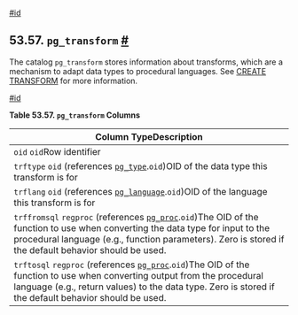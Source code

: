 [#id](#CATALOG-PG-TRANSFORM)

## 53.57. `pg_transform` [#](#CATALOG-PG-TRANSFORM)



The catalog `pg_transform` stores information about transforms, which are a mechanism to adapt data types to procedural languages. See [CREATE TRANSFORM](sql-createtransform) for more information.

[#id](#id-1.10.4.59.4)

**Table 53.57. `pg_transform` Columns**

| Column TypeDescription                                                                                                                                                                                                                                           |
| ---------------------------------------------------------------------------------------------------------------------------------------------------------------------------------------------------------------------------------------------------------------- |
| `oid` `oid`Row identifier                                                                                                                                                                                                                                        |
| `trftype` `oid` (references [`pg_type`](catalog-pg-type).`oid`)OID of the data type this transform is for                                                                                                                                                   |
| `trflang` `oid` (references [`pg_language`](catalog-pg-language).`oid`)OID of the language this transform is for                                                                                                                                            |
| `trffromsql` `regproc` (references [`pg_proc`](catalog-pg-proc).`oid`)The OID of the function to use when converting the data type for input to the procedural language (e.g., function parameters). Zero is stored if the default behavior should be used. |
| `trftosql` `regproc` (references [`pg_proc`](catalog-pg-proc).`oid`)The OID of the function to use when converting output from the procedural language (e.g., return values) to the data type. Zero is stored if the default behavior should be used.       |